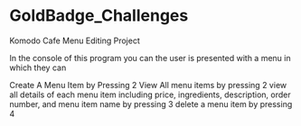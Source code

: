 # GoldBadge_Challenges

Komodo Cafe Menu Editing Project

In the console of this program you can the user is presented with a menu in which they can

Create A Menu Item by Pressing 2
View All menu items by pressing 2
view all details of each menu item including price, ingredients, description, order number, and menu item name by pressing 3
delete a menu item by pressing 4
